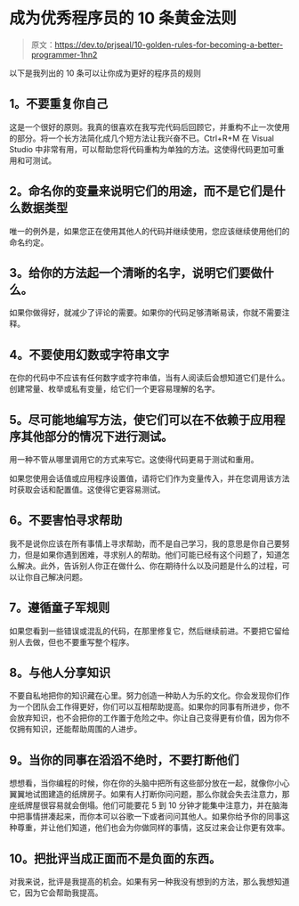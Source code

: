 # 成为优秀程序员的 10 条黄金法则

> 原文：<https://dev.to/prjseal/10-golden-rules-for-becoming-a-better-programmer-1hn2>

以下是我列出的 10 条可以让你成为更好的程序员的规则

## 1。不要重复你自己

这是一个很好的原则。我真的很喜欢在我写完代码后回顾它，并重构不止一次使用的部分。将一个长方法简化成几个短方法让我兴奋不已。Ctrl+R+M 在 Visual Studio 中非常有用，可以帮助您将代码重构为单独的方法。这使得代码更加可重用和可测试。

## 2。命名你的变量来说明它们的用途，而不是它们是什么数据类型

唯一的例外是，如果您正在使用其他人的代码并继续使用，您应该继续使用他们的命名约定。

## 3。给你的方法起一个清晰的名字，说明它们要做什么。

如果你做得好，就减少了评论的需要。如果你的代码足够清晰易读，你就不需要注释。

## 4。不要使用幻数或字符串文字

在你的代码中不应该有任何数字或字符串值，当有人阅读后会想知道它们是什么。创建常量、枚举或私有变量，给它们一个更容易理解的名字。

## 5。尽可能地编写方法，使它们可以在不依赖于应用程序其他部分的情况下进行测试。

用一种不管从哪里调用它的方式来写它。这使得代码更易于测试和重用。

如果您使用会话值或应用程序设置值，请将它们作为变量传入，并在您调用该方法时获取会话和配置值。这使得它更容易测试。

## 6。不要害怕寻求帮助

我不是说你应该在所有事情上寻求帮助，而不是自己学习，我的意思是你自己要努力，但是如果你遇到困难，寻求别人的帮助。他们可能已经有这个问题了，知道怎么解决。此外，告诉别人你正在做什么、你在期待什么以及问题是什么的过程，可以让你自己解决问题。

## 7。遵循童子军规则

如果您看到一些错误或混乱的代码，在那里修复它，然后继续前进。不要把它留给别人去做，但也不要重写整个程序。

## 8。与他人分享知识

不要自私地把你的知识藏在心里。努力创造一种助人为乐的文化。你会发现你们作为一个团队会工作得更好，你们可以互相帮助提高。如果你的同事有所进步，你不会放弃知识，也不会把你的工作置于危险之中。你让自己变得更有价值，因为你不仅拥有知识，还能帮助周围的人进步。

## 9。当你的同事在滔滔不绝时，不要打断他们

想想看，当你编程的时候，你在你的头脑中把所有这些部分放在一起，就像你小心翼翼地试图建造的纸牌房子。如果有人打断你问问题，那么你就会失去注意力，那座纸牌屋很容易就会倒塌。他们可能要花 5 到 10 分钟才能集中注意力，并在脑海中把事情拼凑起来，而你本可以谷歌一下或者问问其他人。如果你给予你的同事这种尊重，并让他们知道，他们也会为你做同样的事情，这反过来会让你更有效率。

## 10。把批评当成正面而不是负面的东西。

对我来说，批评是我提高的机会。如果有另一种我没有想到的方法，那么我想知道它，因为它会帮助我提高。